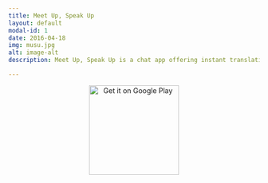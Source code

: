 ```yaml
---
title: Meet Up, Speak Up
layout: default
modal-id: 1
date: 2016-04-18
img: musu.jpg
alt: image-alt
description: Meet Up, Speak Up is a chat app offering instant translation to and from 13 languages. It features public chatrooms as well as the ability to create your own private chatrooms. The app uses Firebase's UI to send and receive data from a Firebase database.  The translations come from the Microsoft Translate API, using their library as well as Volley's library to handle translation requests asynchronously.

---
```


<div style="text-align:center">
    <a href='https://play.google.com/store/apps/details?id=com.showme.android.finalproject' target="_blank">
        <img alt='Get it on Google Play' src='https://play.google.com/intl/en_us/badges/images/apps/en-play-badge.png' width="180"/>
    </a>
</div>
